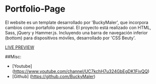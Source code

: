 # Portfolio-Page

El website es un template desarrollado por 'BuckyMaler', que incorpora cambios como portafolio personal. El proyecto está realizado con HTML, Sass, jQuery y Hammer.js. Incluyendo una barra de navegación inferior (bottom) para dispositivos móviles, desarrollado por 'CSS Beuty'.

[LIVE PREVIEW](http://buckymaler.com/global)

##Misc:
* [Youtube] (https://www.youtube.com/channel/UC7kchH7u324GbEgDK1FivQQ)
* [Github] (https://github.com/BuckyMaler)
